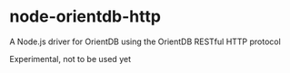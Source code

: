 node-orientdb-http
==================

A Node.js driver for OrientDB using the OrientDB RESTful HTTP protocol

Experimental, not to be used yet
